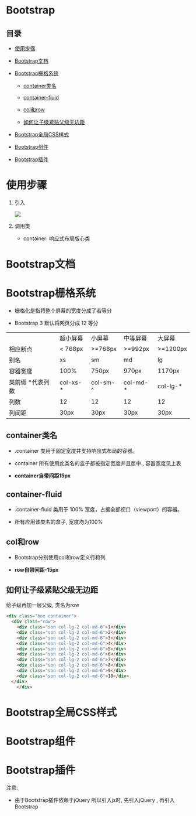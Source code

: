 # Bootstrap

## 目录

*   [使用步骤](#使用步骤)

*   [Bootstrap文档](#bootstrap文档)

*   [Bootstrap栅格系统](#bootstrap栅格系统)

    *   [container类名](#container类名)

    *   [container-fluid](#container-fluid)

    *   [col和row](#col和row)

    *   [如何让子级紧贴父级无边距](#如何让子级紧贴父级无边距)

*   [Bootstrap全局CSS样式](#bootstrap全局css样式)

*   [Bootstrap组件](#bootstrap组件)

*   [Bootstrap插件](#bootstrap插件)

# 使用步骤

1.  引入

    ![](<https://cdn.nlark.com/yuque/0/2022/png/25905096/1650352595359-3aee30ba-c240-424d-be81-7188b05f7c3e.png#clientId=u62e7ff82-ca73-4\&crop=0\&crop=0\&crop=1\&crop=1\&from=paste\&height=122\&id=uca5855b5\&margin=\[object Object]\&name=image.png\&originHeight=122\&originWidth=1057\&originalType=binary\&ratio=1\&rotation=0\&showTitle=false\&size=57906\&status=done\&style=none\&taskId=u70f6c84d-68ca-47a6-92eb-642c964c07c\&title=\&width=1057>)

2.  调用类

    *   container: 响应式布局版心类

# Bootstrap文档

# Bootstrap栅格系统

*   栅格化是指将整个屏幕的宽度分成了若等分

*   Bootstrap 3 默认将网页分成 12 等分

|            |           |          |           |           |
| ---------- | --------- | -------- | --------- | --------- |
|            | 超小屏幕      | 小屏幕      | 中等屏幕      | 大屏幕       |
| 相应断点       | < 768px   | >=768px  | >=992px   | >=1200px  |
| 别名         | xs        | sm       | md        | lg        |
| 容器宽度       | 100%      | 750px    | 970px     | 1170px    |
| 类前缀 \*代表列数 | col-xs-\* | col-sm-^ | col-md-\* | col-lg-\* |
| 列数         | 12        | 12       | 12        | 12        |
| 列间距        | 30px      | 30px     | 30px      | 30px      |

## container类名

*   .container 类用于固定宽度并支持响应式布局的容器。

*   container 所有使用此类名的盒子都被指定宽度并且居中., 容器宽度见上表

*   **container自带间距15px**

## container-fluid

*   .container-fluid 类用于 100% 宽度，占据全部视口（viewport）的容器。

*   所有应用该类名的盒子, 宽度均为100%

## col和row

*   Bootstrap分别使用col和row定义行和列

*   **row自带间距-15px**

## 如何让子级紧贴父级无边距

给子级再加一层父级, 类名为row

```html
<div class="box container">
  <div class="row">
    <div class="son col-lg-2 col-md-6">1</div>
    <div class="son col-lg-2 col-md-6">2</div>
    <div class="son col-lg-2 col-md-6">3</div>
    <div class="son col-lg-2 col-md-6">4</div>
    <div class="son col-lg-2 col-md-6">5</div>
    <div class="son col-lg-2 col-md-6">6</div>
    <div class="son col-lg-2 col-md-6">7</div>
    <div class="son col-lg-2 col-md-6">8</div>
    <div class="son col-lg-2 col-md-6">9</div>
    <div class="son col-lg-2 col-md-6">10</div>
  </div>
    </div>
```

# Bootstrap全局CSS样式

# Bootstrap组件

# Bootstrap插件

注意:

*   由于Bootstrap插件依赖于jQuery 所以引入js时, 先引入jQuery , 再引入 Bootstrap
